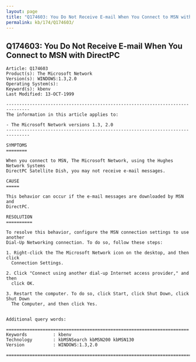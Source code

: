 ```yaml
---
layout: page
title: "Q174603: You Do Not Receive E-mail When You Connect to MSN with DirectPC"
permalink: kb/174/Q174603/
---
```


## Q174603: You Do Not Receive E-mail When You Connect to MSN with DirectPC

	Article: Q174603
	Product(s): The Microsoft Network
	Version(s): WINDOWS:1.3,2.0
	Operating System(s): 
	Keyword(s): kbenv
	Last Modified: 13-OCT-1999
	
	-------------------------------------------------------------------------------
	The information in this article applies to:
	
	- The Microsoft Network versions 1.3, 2.0 
	-------------------------------------------------------------------------------
	
	SYMPTOMS
	========
	
	When you connect to MSN, The Microsoft Network, using the Hughes Network Systems
	DirectPC Satellite Dish, you may not receive e-mail messages.
	
	CAUSE
	=====
	
	This behavior can occur if the e-mail messages are downloaded by MSN and
	DirectPC.
	
	RESOLUTION
	==========
	
	To resolve this behavior, configure the MSN connection settings to use another
	Dial-Up Networking connection. To do so, follow these steps:
	
	1. Right-click the The Microsoft Network icon on the desktop, and then click
	  Connection Settings.
	
	2. Click "Connect using another dial-up Internet access provider," and then
	  click OK.
	
	3. Restart the computer. To do so, click Start, click Shut Down, click Shut Down
	  The Computer, and then click Yes.
	
	
	Additional query words:
	
	======================================================================
	Keywords          : kbenv 
	Technology        : kbMSNSearch kbMSN200 kbMSN130
	Version           : WINDOWS:1.3,2.0
	
	=============================================================================
	
